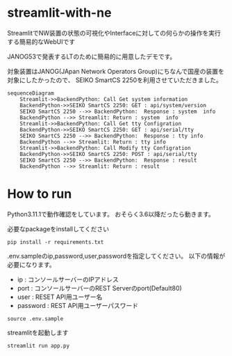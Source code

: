 # streamlit-with-ne

StreamlitでNW装置の状態の可視化やInterfaceに対しての何らかの操作を実行する簡易的なWebUIです

JANOG53で発表するLTのために簡易的に用意したデモです。

対象装置はJANOG(JApan Network Operators Group)にちなんで国産の装置を対象にしたかったので、
SEIKO SmartCS 2250を利用させていただきました。

```mermaid
sequenceDiagram
    Streamlit->>BackendPython: Call Get system information
    BackendPython->>SEIKO SmartCS 2250: GET : api/system/version
    SEIKO SmartCS 2250 -->> BackendPython:  Response : system  info
    BackendPython -->> Streamlit: Return : system  info
    Streamlit->>BackendPython: Call Get tty Configration
    BackendPython->>SEIKO SmartCS 2250: GET : api/serial/tty
    SEIKO SmartCS 2250 -->> BackendPython:  Response : tty info
    BackendPython -->> Streamlit: Return : tty info
    Streamlit->>BackendPython: Call Modify tty Configration
    BackendPython->>SEIKO SmartCS 2250: POST : api/serial/tty
    SEIKO SmartCS 2250 -->> BackendPython:  Response : result
    BackendPython -->> Streamlit: Return : result
```

# How to run

Python3.11.1で動作確認をしています。
おそらく3.6以降だったら動きます。

必要なpackageをinstallしてください

```
pip install -r requirements.txt
```

.env.sampleのip,password,user,passwordを指定してください。
以下の情報が必要になります。

- ip : コンソールサーバーのIPアドレス
- port : コンソールサーバーのREST Serverのport(Default80)
- user : RESET API用ユーザー名
- password :  REST API用ユーザーパスワード

```
source .env.sample
```

streamlitを起動します

```
streamlit run app.py
```
